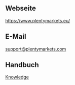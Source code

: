 ## Webseite
 
https://www.plentymarkets.eu/
 
## E-Mail
 
<a href="mailto:support@plentymarkets.com">support@plentymarkets.com</a>

## Handbuch

<a href="https://knowledge.plentymarkets.com/omni-channel/multi-channel/neckermann/neckermann-at-einrichten" target="_blank">Knowledge</a>
